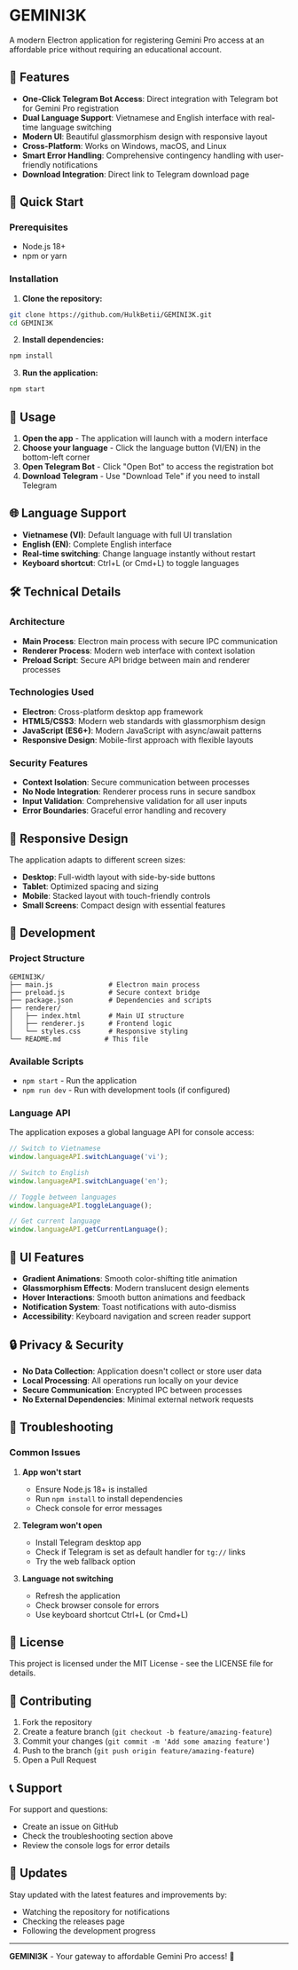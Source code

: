 # GEMINI3K

A modern Electron application for registering Gemini Pro access at an affordable price without requiring an educational account.

## 🌟 Features

- **One-Click Telegram Bot Access**: Direct integration with Telegram bot for Gemini Pro registration
- **Dual Language Support**: Vietnamese and English interface with real-time language switching
- **Modern UI**: Beautiful glassmorphism design with responsive layout
- **Cross-Platform**: Works on Windows, macOS, and Linux
- **Smart Error Handling**: Comprehensive contingency handling with user-friendly notifications
- **Download Integration**: Direct link to Telegram download page

## 🚀 Quick Start

### Prerequisites
- Node.js 18+ 
- npm or yarn

### Installation

1. **Clone the repository:**
```bash
git clone https://github.com/HulkBetii/GEMINI3K.git
cd GEMINI3K
```

2. **Install dependencies:**
```bash
npm install
```

3. **Run the application:**
```bash
npm start
```

## 🎯 Usage

1. **Open the app** - The application will launch with a modern interface
2. **Choose your language** - Click the language button (VI/EN) in the bottom-left corner
3. **Open Telegram Bot** - Click "Open Bot" to access the registration bot
4. **Download Telegram** - Use "Download Tele" if you need to install Telegram

## 🌐 Language Support

- **Vietnamese (VI)**: Default language with full UI translation
- **English (EN)**: Complete English interface
- **Real-time switching**: Change language instantly without restart
- **Keyboard shortcut**: Ctrl+L (or Cmd+L) to toggle languages

## 🛠️ Technical Details

### Architecture
- **Main Process**: Electron main process with secure IPC communication
- **Renderer Process**: Modern web interface with context isolation
- **Preload Script**: Secure API bridge between main and renderer processes

### Technologies Used
- **Electron**: Cross-platform desktop app framework
- **HTML5/CSS3**: Modern web standards with glassmorphism design
- **JavaScript (ES6+)**: Modern JavaScript with async/await patterns
- **Responsive Design**: Mobile-first approach with flexible layouts

### Security Features
- **Context Isolation**: Secure communication between processes
- **No Node Integration**: Renderer process runs in secure sandbox
- **Input Validation**: Comprehensive validation for all user inputs
- **Error Boundaries**: Graceful error handling and recovery

## 📱 Responsive Design

The application adapts to different screen sizes:
- **Desktop**: Full-width layout with side-by-side buttons
- **Tablet**: Optimized spacing and sizing
- **Mobile**: Stacked layout with touch-friendly controls
- **Small Screens**: Compact design with essential features

## 🔧 Development

### Project Structure
```
GEMINI3K/
├── main.js              # Electron main process
├── preload.js           # Secure context bridge
├── package.json         # Dependencies and scripts
├── renderer/
│   ├── index.html       # Main UI structure
│   ├── renderer.js      # Frontend logic
│   └── styles.css       # Responsive styling
└── README.md           # This file
```

### Available Scripts
- `npm start` - Run the application
- `npm run dev` - Run with development tools (if configured)

### Language API
The application exposes a global language API for console access:
```javascript
// Switch to Vietnamese
window.languageAPI.switchLanguage('vi');

// Switch to English  
window.languageAPI.switchLanguage('en');

// Toggle between languages
window.languageAPI.toggleLanguage();

// Get current language
window.languageAPI.getCurrentLanguage();
```

## 🎨 UI Features

- **Gradient Animations**: Smooth color-shifting title animation
- **Glassmorphism Effects**: Modern translucent design elements
- **Hover Interactions**: Smooth button animations and feedback
- **Notification System**: Toast notifications with auto-dismiss
- **Accessibility**: Keyboard navigation and screen reader support

## 🔒 Privacy & Security

- **No Data Collection**: Application doesn't collect or store user data
- **Local Processing**: All operations run locally on your device
- **Secure Communication**: Encrypted IPC between processes
- **No External Dependencies**: Minimal external network requests

## 🐛 Troubleshooting

### Common Issues

1. **App won't start**
   - Ensure Node.js 18+ is installed
   - Run `npm install` to install dependencies
   - Check console for error messages

2. **Telegram won't open**
   - Install Telegram desktop app
   - Check if Telegram is set as default handler for `tg://` links
   - Try the web fallback option

3. **Language not switching**
   - Refresh the application
   - Check browser console for errors
   - Use keyboard shortcut Ctrl+L (or Cmd+L)

## 📄 License

This project is licensed under the MIT License - see the LICENSE file for details.

## 🤝 Contributing

1. Fork the repository
2. Create a feature branch (`git checkout -b feature/amazing-feature`)
3. Commit your changes (`git commit -m 'Add some amazing feature'`)
4. Push to the branch (`git push origin feature/amazing-feature`)
5. Open a Pull Request

## 📞 Support

For support and questions:
- Create an issue on GitHub
- Check the troubleshooting section above
- Review the console logs for error details

## 🔄 Updates

Stay updated with the latest features and improvements by:
- Watching the repository for notifications
- Checking the releases page
- Following the development progress

---

**GEMINI3K** - Your gateway to affordable Gemini Pro access! 🚀
